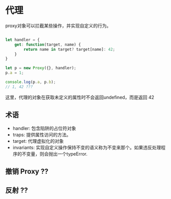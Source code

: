 # 代理

proxy对象可以拦截某些操作，并实现自定义的行为。

```js

let handler = {
    get: function(target, name) {
        return name in target? target[name]: 42;
    }
}

let p = new Proxy({}, handler);
p.a = 1;

console.log(p.a, p.b);
// 1, 42 ???

```

这里，代理的对象在获取未定义的属性时不会返回undefined，而是返回 42


## 术语

* handler: 包含陷阱的占位符对象
* traps: 提供属性访问的方法。
* target: 代理虚拟化的对象
* invariants: 实现自定义操作保持不变的语义称为不变来那个。如果违反处理程序的不变量，则会抛出一个typeError.

## 撤销 Proxy ??

## 反射 ??


